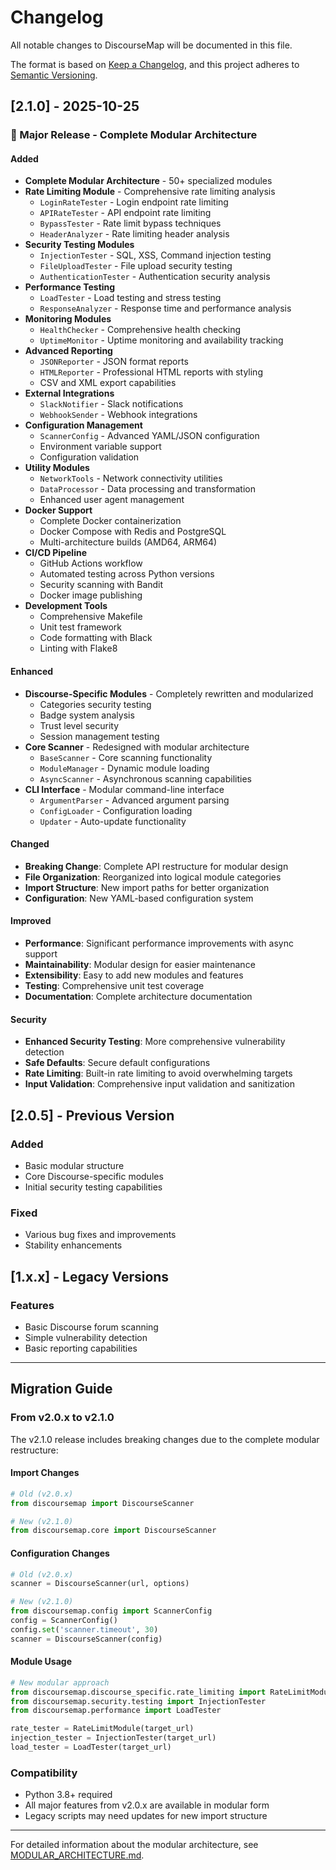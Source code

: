 # Changelog

All notable changes to DiscourseMap will be documented in this file.

The format is based on [Keep a Changelog](https://keepachangelog.com/en/1.0.0/),
and this project adheres to [Semantic Versioning](https://semver.org/spec/v2.0.0.html).

## [2.1.0] - 2025-10-25

### 🚀 Major Release - Complete Modular Architecture

#### Added
- **Complete Modular Architecture** - 50+ specialized modules
- **Rate Limiting Module** - Comprehensive rate limiting analysis
  - `LoginRateTester` - Login endpoint rate limiting
  - `APIRateTester` - API endpoint rate limiting  
  - `BypassTester` - Rate limit bypass techniques
  - `HeaderAnalyzer` - Rate limiting header analysis
- **Security Testing Modules**
  - `InjectionTester` - SQL, XSS, Command injection testing
  - `FileUploadTester` - File upload security testing
  - `AuthenticationTester` - Authentication security analysis
- **Performance Testing**
  - `LoadTester` - Load testing and stress testing
  - `ResponseAnalyzer` - Response time and performance analysis
- **Monitoring Modules**
  - `HealthChecker` - Comprehensive health checking
  - `UptimeMonitor` - Uptime monitoring and availability tracking
- **Advanced Reporting**
  - `JSONReporter` - JSON format reports
  - `HTMLReporter` - Professional HTML reports with styling
  - CSV and XML export capabilities
- **External Integrations**
  - `SlackNotifier` - Slack notifications
  - `WebhookSender` - Webhook integrations
- **Configuration Management**
  - `ScannerConfig` - Advanced YAML/JSON configuration
  - Environment variable support
  - Configuration validation
- **Utility Modules**
  - `NetworkTools` - Network connectivity utilities
  - `DataProcessor` - Data processing and transformation
  - Enhanced user agent management
- **Docker Support**
  - Complete Docker containerization
  - Docker Compose with Redis and PostgreSQL
  - Multi-architecture builds (AMD64, ARM64)
- **CI/CD Pipeline**
  - GitHub Actions workflow
  - Automated testing across Python versions
  - Security scanning with Bandit
  - Docker image publishing
- **Development Tools**
  - Comprehensive Makefile
  - Unit test framework
  - Code formatting with Black
  - Linting with Flake8

#### Enhanced
- **Discourse-Specific Modules** - Completely rewritten and modularized
  - Categories security testing
  - Badge system analysis
  - Trust level security
  - Session management testing
- **Core Scanner** - Redesigned with modular architecture
  - `BaseScanner` - Core scanning functionality
  - `ModuleManager` - Dynamic module loading
  - `AsyncScanner` - Asynchronous scanning capabilities
- **CLI Interface** - Modular command-line interface
  - `ArgumentParser` - Advanced argument parsing
  - `ConfigLoader` - Configuration loading
  - `Updater` - Auto-update functionality

#### Changed
- **Breaking Change**: Complete API restructure for modular design
- **File Organization**: Reorganized into logical module categories
- **Import Structure**: New import paths for better organization
- **Configuration**: New YAML-based configuration system

#### Improved
- **Performance**: Significant performance improvements with async support
- **Maintainability**: Modular design for easier maintenance
- **Extensibility**: Easy to add new modules and features
- **Testing**: Comprehensive unit test coverage
- **Documentation**: Complete architecture documentation

#### Security
- **Enhanced Security Testing**: More comprehensive vulnerability detection
- **Safe Defaults**: Secure default configurations
- **Rate Limiting**: Built-in rate limiting to avoid overwhelming targets
- **Input Validation**: Comprehensive input validation and sanitization

## [2.0.5] - Previous Version

### Added
- Basic modular structure
- Core Discourse-specific modules
- Initial security testing capabilities

### Fixed
- Various bug fixes and improvements
- Stability enhancements

## [1.x.x] - Legacy Versions

### Features
- Basic Discourse forum scanning
- Simple vulnerability detection
- Basic reporting capabilities

---

## Migration Guide

### From v2.0.x to v2.1.0

The v2.1.0 release includes breaking changes due to the complete modular restructure:

#### Import Changes
```python
# Old (v2.0.x)
from discoursemap import DiscourseScanner

# New (v2.1.0)
from discoursemap.core import DiscourseScanner
```

#### Configuration Changes
```python
# Old (v2.0.x)
scanner = DiscourseScanner(url, options)

# New (v2.1.0)
from discoursemap.config import ScannerConfig
config = ScannerConfig()
config.set('scanner.timeout', 30)
scanner = DiscourseScanner(config)
```

#### Module Usage
```python
# New modular approach
from discoursemap.discourse_specific.rate_limiting import RateLimitModule
from discoursemap.security.testing import InjectionTester
from discoursemap.performance import LoadTester

rate_tester = RateLimitModule(target_url)
injection_tester = InjectionTester(target_url)
load_tester = LoadTester(target_url)
```

### Compatibility
- Python 3.8+ required
- All major features from v2.0.x are available in modular form
- Legacy scripts may need updates for new import structure

---

For detailed information about the modular architecture, see [MODULAR_ARCHITECTURE.md](MODULAR_ARCHITECTURE.md).